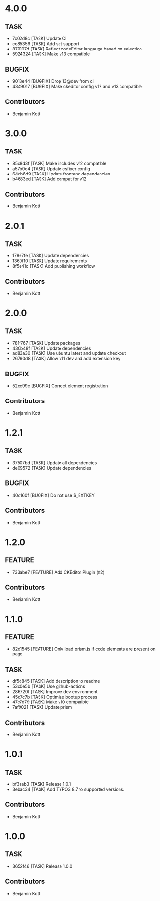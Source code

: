# 4.0.0

## TASK

- 7c02d8c [TASK] Update CI
- cc85356 [TASK] Add set support
- 879107d [TASK] Reflect codeEditor langauge based on selection
- 5924324 [TASK] Make v13 compatible

## BUGFIX

- 9018e44 [BUGFIX] Drop 13@dev from ci
- 4349017 [BUGFIX] Make ckeditor config v12 and v13 compatible

## Contributors

- Benjamin Kott

# 3.0.0

## TASK

- 85c8d3f [TASK] Make includes v12 compatible
- a57b0e4 [TASK] Update csfixer config
- 64db6d9 [TASK] Update frontend dependencies
- b4683ed [TASK] Add compat for v12

## Contributors

- Benjamin Kott

# 2.0.1

## TASK

- 178e7fe [TASK] Update dependencies
- 1360f10 [TASK] Update requirements
- 8f5e41c [TASK] Add publishing workflow

## Contributors

- Benjamin Kott

# 2.0.0

## TASK

- 781f767 [TASK] Update packages
- 430b48f [TASK] Update dependencies
- ad83a30 [TASK] Use ubuntu latest and update checkout
- 26790d8 [TASK] Allow v11 dev and add extension key

## BUGFIX

- 52cc99c [BUGFIX] Correct element registration

## Contributors

- Benjamin Kott

# 1.2.1

## TASK

- 37507bd [TASK] Update all dependencies
- de09572 [TASK] Update dependencies

## BUGFIX

- 40d160f [BUGFIX] Do not use $_EXTKEY

## Contributors

- Benjamin Kott

# 1.2.0

## FEATURE

- 733abe7 [FEATURE] Add CKEditor Plugin (#2)

## Contributors

- Benjamin Kott

# 1.1.0

## FEATURE

- 82d1545 [FEATURE] Only load prism.js if code elements are present on page

## TASK

- df5d845 [TASK] Add description to readme
- 53c0e5b [TASK] Use github-actions
- 286720f [TASK] Improve dev environment
- 45d7c7b [TASK] Optimize bootup process
- 47c7d79 [TASK] Make v10 compatible
- 7af9021 [TASK] Update prism

## Contributors

- Benjamin Kott

# 1.0.1

## TASK

- bf3aab3 [TASK] Release 1.0.1
- 3ebac34 [TASK] Add TYPO3 8.7 to supported versions.

## Contributors

- Benjamin Kott

# 1.0.0

## TASK

- 3652f46 [TASK] Release 1.0.0

## Contributors

- Benjamin Kott

